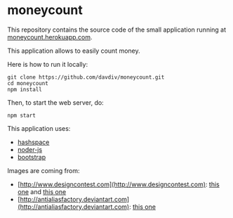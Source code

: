 moneycount
==========

This repository contains the source code of the small application running at [moneycount.herokuapp.com](http://moneycount.herokuapp.com).

This application allows to easily count money.

Here is how to run it locally:

    git clone https://github.com/davdiv/moneycount.git
    cd moneycount
    npm install

Then, to start the web server, do:

    npm start

This application uses:
* [hashspace](https://github.com/ariatemplates/hashspace)
* [noder-js](https://github.com/ariatemplates/noder-js)
* [bootstrap](http://getbootstrap.com/)

Images are coming from:
* [http://www.designcontest.com](http://www.designcontest.com): [this one](http://www.iconarchive.com/show/ecommerce-business-icons-by-designcontest/money-icon.html) and [this one](http://www.iconarchive.com/show/ecommerce-business-icons-by-designcontest/checks-icon.html)
* [http://antialiasfactory.deviantart.com](http://antialiasfactory.deviantart.com): [this one](https://www.iconfinder.com/icons/57737/cash_coins_funding_money_venture_capital_icon#size=128)
